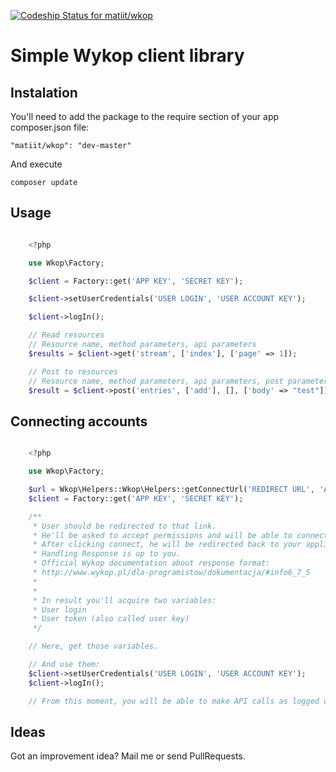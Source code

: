 [ ![Codeship Status for matiit/wkop](https://www.codeship.io/projects/db6b77d0-393d-0132-ffeb-4eb13bd0ee77/status)](https://www.codeship.io/projects/42178)

# Simple Wykop client library

## Instalation

You'll need to add the package to the require section of your app composer.json file:

    "matiit/wkop": "dev-master"

And execute

    composer update


## Usage


```php

    <?php

	use Wkop\Factory;

    $client = Factory::get('APP KEY', 'SECRET KEY');

    $client->setUserCredentials('USER LOGIN', 'USER ACCOUNT KEY');

    $client->logIn();

	// Read resources
	// Resource name, method parameters, api parameters
	$results = $client->get('stream', ['index'], ['page' => 1]);

	// Post to resources
	// Resource name, method parameters, api parameters, post parameters
	$result = $client->post('entries', ['add'], [], ['body' => "test"]);
```

## Connecting accounts


```php

	<?php

	use Wkop\Factory;

	$url = Wkop\Helpers::Wkop\Helpers::getConnectUrl('REDIRECT URL', 'APP KEY', 'SECRET KEY');
	$client = Factory::get('APP KEY', 'SECRET KEY');

    /**
     * User should be redirected to that link.
	 * He'll be asked to accept permissions and will be able to connect.
	 * After clicking connect, he will be redirected back to your application to the REDIRECT URL
	 * Handling Response is up to you.
	 * Official Wykop documentation about response format:
	 * http://www.wykop.pl/dla-programistow/dokumentacja/#info6_7_5
	 *
     *
     * In result you'll acquire two variables:
     * User login
     * User token (also called user key)
     */

    // Here, get those variables.

    // And use them:
    $client->setUserCredentials('USER LOGIN', 'USER ACCOUNT KEY');
    $client->logIn();

    // From this moment, you will be able to make API calls as logged user.
```

## Ideas

Got an improvement idea? Mail me or send PullRequests.
